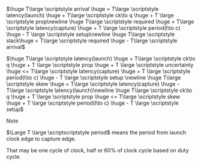 
<svg id="svg"></svg>

<script>
var s = Snap("#svg");
s.attr({ viewBox: "0 0 500 200" });

var startx = 50 ;
var starty = 20 ;

var reg1=icsvg_reg(s,{
  x: startx,
  y: starty,
  latch: false,
  size: 50,
  color: "#f00",
  reset: -1,
  triggle: 1,
  d_length: 0,
  q_length: 28,
  ck_to_q: true
}) ;

var reg2=icsvg_reg(s,{
  x: startx+130,
  y: starty,
  size: 50,
  color: "#123456",
  reset: -1,
  latch: false,
  triggle: 1,
  d_length: 28,
  q_length: 0,
  ck_to_q: false
}) ;

var logic1=icsvg_logic(s,{
  x: startx+80,
  y: starty,
  scale: 0.3
});

var buf1=icsvg_repeater(s,{
  x: startx+80,
  y: starty+60,
  size: 18,
  type:"buffer",
  color:"#123456",
  orient:"r0"
});

var buf2=icsvg_repeater(s,{
  x: startx-10,
  y: starty+60,
  size: 9,
  type:"buffer",
  color:"#123456",
  orient:"r270"
});

//console.log(buf1.A.x) ;

var clkp=icsvg_port(s,{
    x: startx-20,
    y: starty+69,
    name: "CLK",
    position:"left",
    color:"#123456",
    size:3
  }) ;

icsvg_connect(s,{
  from:buf2.Z,
  to:reg1.CK,
  dir:"clockwise",
  color:"#123456"
}) ;

icsvg_connect(s, {
  to:clkp.OUT,
  from:buf1.A,
  dir:"clockwise",
  color:"#123456"
}) ;

icsvg_connect(s,{
  from:clkp.OUT,
  to:buf2.A,
  dir:"anticlockwise",
  color:"#123456"
}) ;

icsvg_connect(s,{
  from:buf1.Z,
  to:reg2.CK,
  dir:"anticlockwise",
  color:"#123456"
}) ;

var wave_conf= {
  x:20,
  y:120,
  repeat:10,
  size:10,
  gated: 0,
  duty_cycle:0.3,
  name:"CLK"
}
icsvg_wave_clock(s,wave_conf) ;

wave_conf.y = 150 ;
icsvg_wave_data(s,wave_conf) ;

wave_conf.y = 180 ;
wave_conf.duty_cycle=0.5;
icsvg_wave_clock(s,wave_conf) ;

icsvg_nand(s,{
  x: 250,
  y:50,
  size: 16
});

icsvg_nor(s,{
  x: 290,
  y:50,
  size: 16
});
icsvg_nxor(s,{
  x: 330,
  y:50,
  size: 16
});
icsvg_mux(s,{
  x: 370,
  y:50,
  size: 16
});
var buf1=icsvg_repeater(s,{
  x: 250,
  y: 55,
  size: 16,
  type:"inverter",
  color:"#123456",
  orient:"r0"
});
//var tmp=s.circle(50,50,2);
//tmp.click(function(){
//  tmp.animate({cx: 90}, 30);
//  //tmp.animate({
//  //      fill: "#00f"
//  //  }, 1500, mina.bounce, function() {
//  //      console.log("animate") ;
//  //  });
//}) ;

</script>

$\huge T\large \scriptstyle arrival \huge = T\large \scriptstyle latency(launch) \huge + T\large \scriptstyle ck\to q \huge + T \large \scriptstyle prop\newline \huge T\large \scriptstyle required \huge = T\large \scriptstyle latency(capture) \huge + T \large \scriptstyle period(l\to c) \huge - T \large \scriptstyle setup\newline \huge T\large \scriptstyle slack\huge = T\large \scriptstyle required \huge - T\large \scriptstyle arrival$

$\huge T\large \scriptstyle latency(launch) \huge + T\large \scriptstyle ck\to q \huge + T \large \scriptstyle prop \huge + T \large \scriptstyle uncertainty \huge <= T\large \scriptstyle latency(capture) \huge + T \large \scriptstyle period(l\to c) \huge - T \large \scriptstyle setup \newline \huge T\large \scriptstyle skew \huge = T\large \scriptstyle latency(capture) \huge - T\large \scriptstyle latency(launch)\newline \huge T\large \scriptstyle ck\to q \huge + T \large \scriptstyle prop \huge <= T\large \scriptstyle skew \huge + T \large \scriptstyle period(l\to c) \huge - T \large \scriptstyle setup$

> [!Note]
> $\Large T \large \scriptscriptstyle period$ means the period from launch clock edge to capture edge.
> 
> That may be one cycle of clock, half or 60% of clock cycle based on duty cycle.
